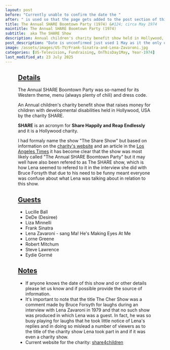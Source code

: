 ```yaml
---
layout: post
before: "Currently unable to confirm the date the "
after: " is used so that the page gets added to the post section of this website."
title: The Annual SHARE Boomtown Party (1974) &#124; circa May 1974
maintitle: The Annual SHARE Boomtown Party (1974)
subtitle:  aka The SHARE Show
description: Annual children's charity benefit show held in Hollywood, USA circa May 1974 by the charity SHARE
post_description: "Date is unconfirmed just used 1 May as it the only date we currently have: Annual children's charity benefit show held in Hollywood, USA circa May 1974."
image: /assets/images/US-TV/Frank-Sinatra-and-Lena-Zavaroni.jpg
categories: [US-Television, Fundraising, OnThisDay1May, Year-1974]
last_modified_at: 23 July 2025
---
```


<figure class="fig3">
<div class="CardLayout">
<div class="CardItem"><h2 id="infobox1" class="infobox"><a href="#infobox1">Details</a></h2>
<div class="CardItem split">
<p>The Annual SHARE Boomtown Party was so-named for its Western theme, menu (always plenty of chili) and dress code.</p>
<p>An Annual children's charity benefit show that raises money for children with developmental disabilities held in Hollywood, USA by the charity SHARE.</p>
<p><strong>SHARE</strong> is an acronym for <strong>Share Happily and Reap Endlessly</strong> and it is a Hollywood charity.</p>
<p>I had formaly name the show "The Share Show" but based on information on the <a class="external-link" href="https://share4children.org/our-story/#:~:text=Boomtown%20Party%20and%20Show">charity's website</a> and an article in the <a class="external-link" href="https://www.latimes.com/archives/la-xpm-1989-05-22-vw-466-story.html">Los Angeles Times</a> it has become clear that the show was most likely called "The Annual SHARE Boomtown Party" but it may well have also been refered to as The SHARE show, which is how Lena seemed to refered to it in the interview she did with Bruce Forsyth that due to his need to be funny meant everyone was confuse about what Lena was talking about in relation to this show.</p>
</div></div></div>
</figure>

<figure class="fig3">
<div class="CardLayout">
<div class="CardItem">
<h2 id="infobox2" class="infobox"><a href="#infobox2">Guests</a></h2>
<div class="CardItem split">
<ul>
<li>Lucille Ball</li>
<li>DeDe (Desiree)</li>
<li>Liza Minnelli</li>
<li>Frank Sinatra</li>
<li>Lena Zavaroni - sang Ma! He's Making Eyes At Me</li>
<li>Lorne Greene</li>
<li>Robert Mitchum</li>
<li>Steve Lawrence</li>
<li>Eydie Gorm&#233;</li>
</ul>
<h2 id="infobox3" class="infobox"><a href="#infobox3">Notes</a></h2>
<ul>
<li>If anyone knows the date of this show and or other details please let us know and if possible provide the source of information.</li>
<li>It's important to note that the title The Cher Show was a comment made by Bruce Forsyth for laughs during an interview with Lena Zavaroni in 1979 and that no such show was produced in which Lena was a guest. In fact, he was so busy playing for laughs that he took little notice of Lena's replies and in doing so mislead a number of viewers as to the title of the charity show Lena took part in and if it was even a charity show.</li>
<li>Current website for the charity: <a class="external-link" href="https://share4children.org">share4children</a></li>
</ul>
</div></div></div>
</figure>
